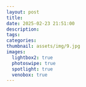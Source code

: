 ```yaml
---
layout: post
title: 
date: 2025-02-23 21:51:00
description: 
tags: 
categories: 
thumbnail: assets/img/9.jpg
images:
  lightbox2: true
  photoswipe: true
  spotlight: true
  venobox: true
---
```

